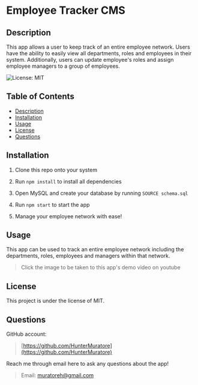 # Employee Tracker CMS

## Description

This app allows a user to keep track of an entire employee network. Users have the ability to easily view all departments, roles and employees in their system.
Additionally, users can update employee's roles and assign employee managers to a group of employees.

![License: MIT](https://img.shields.io/badge/License-MIT-yellow.svg)

## Table of Contents

- [Description](#description)
- [Installation](#installation)
- [Usage](#usage)
- [License](#license)
- [Questions](#questions)

## Installation

1. Clone this repo onto your system

2. Run `npm install` to install all dependencies

3. Open MySQL and create your database by running `SOURCE schema.sql`

4. Run `npm start` to start the app

5. Manage your employee network with ease!

## Usage

This app can be used to track an entire employee network including the departments, roles, employees and managers within that network.

<!-- [![Employee Tracker CMS Demo](https://img.youtube.com/vi/5JQXrNX0GIA/maxresdefault.jpg)](https://youtu.be/watch?v=5JQXrNX0GIA) -->
>Click the image to be taken to this app's demo video on youtube

## License

This project is under the license of MIT.

## Questions

GitHub account:

>[https://github.com/HunterMuratore](https://github.com/HunterMuratore)

Reach me through email here to ask any questions about the app!

>Email: [muratoreh@gmail.com](mailto:muratoreh@gmail.com)

